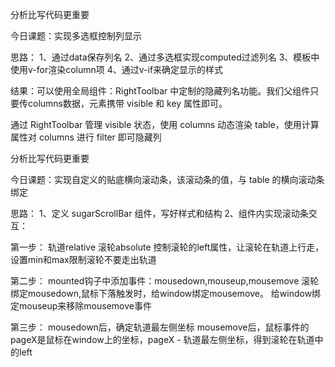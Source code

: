 分析比写代码更重要

今日课题：实现多选框控制列显示

思路：
1、通过data保存列名
2、通过多选框实现computed过滤列名
3、模板中使用v-for渲染column项
4、通过v-if来确定显示的样式

结果：可以使用全局组件：RightToolbar 中定制的隐藏列名功能。我们父组件只要传columns数据，元素携带 visible 和 key 属性即可。

通过 RightToolbar 管理 visible 状态，使用 columns 动态渲染 table，使用计算属性对 columns 进行 filter 即可隐藏列

分析比写代码更重要

今日课题：实现自定义的贴底横向滚动条，该滚动条的值，与 table 的横向滚动条绑定

思路：
1、定义 sugarScrollBar 组件，写好样式和结构
2、组件内实现滚动条交互：

第一步：
轨道relative
滚轮absolute
控制滚轮的left属性，让滚轮在轨道上行走，设置min和max限制滚轮不要走出轨道

第二步：
mounted钩子中添加事件：mousedown,mouseup,mousemove
滚轮绑定mousedown,鼠标下落触发时，给window绑定mousemove。
给window绑定mouseup来移除mousemove事件

第三步：
mousedown后，确定轨道最左侧坐标
mousemove后，鼠标事件的pageX是鼠标在window上的坐标，pageX - 轨道最左侧坐标，得到滚轮在轨道中的left
